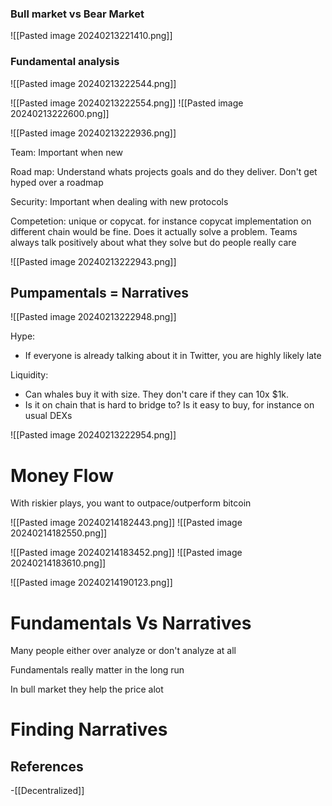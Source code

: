 ### Bull market vs Bear Market


![[Pasted image 20240213221410.png]]

### **Fundamental analysis**

![[Pasted image 20240213222544.png]]

![[Pasted image 20240213222554.png]]
![[Pasted image 20240213222600.png]]

![[Pasted image 20240213222936.png]]

Team: Important when new 

Road map:  Understand whats projects goals and do they deliver. Don't get hyped over a roadmap

Security: Important when dealing with new protocols

Competetion: 
	unique or copycat. for instance copycat implementation on different chain would be fine. 
	Does it actually solve a problem. Teams always talk positively about what they solve but do people really care


![[Pasted image 20240213222943.png]]

## Pumpamentals = Narratives

![[Pasted image 20240213222948.png]]

Hype:
- If everyone is already talking about it in Twitter, you are highly likely late

Liquidity: 
- Can whales buy it with size. They don't care if they can 10x $1k. 
- Is it on chain that is hard to bridge to? Is it easy to buy, for instance on usual DEXs


![[Pasted image 20240213222954.png]]

# Money Flow

With riskier plays, you want to outpace/outperform bitcoin

![[Pasted image 20240214182443.png]]
![[Pasted image 20240214182550.png]]


![[Pasted image 20240214183452.png]]
![[Pasted image 20240214183610.png]]

![[Pasted image 20240214190123.png]]

# Fundamentals Vs Narratives

Many people either over analyze or don't analyze at all

Fundamentals really matter in the long run

In bull market they help the price alot

# Finding Narratives





## References
<!-- Links to pages not referenced in the content -->
-[[Decentralized]]